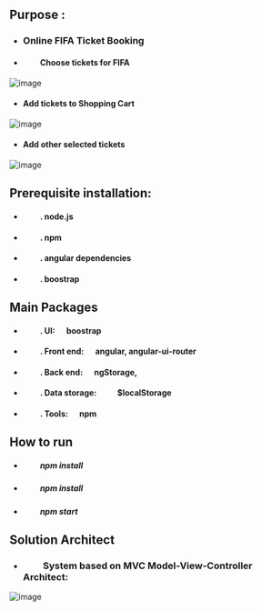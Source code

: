 ## Purpose :     
* ###  Online FIFA Ticket Booking

* #### &nbsp;&nbsp;&nbsp;&nbsp;&nbsp;&nbsp;&nbsp;&nbsp;  Choose tickets for FIFA
![image](https://github.com/githubmave/e-FIFA-Booking/assets/8073738/f20801d6-6c44-4ded-8437-7bf6129aa93b)


* #### Add tickets to Shopping Cart
![image](https://github.com/githubmave/e-FIFA-Booking/assets/8073738/c975ca4b-2828-48c5-9641-cd7477594d6e)

* #### Add other selected tickets
![image](https://github.com/githubmave/e-FIFA-Booking/assets/8073738/f71176cc-1bfd-4533-b490-67a06fba4cbf)





	
## Prerequisite installation:
* #### &nbsp;&nbsp;&nbsp;&nbsp;&nbsp;&nbsp;&nbsp;&nbsp; . node.js                          
* #### &nbsp;&nbsp;&nbsp;&nbsp;&nbsp;&nbsp;&nbsp;&nbsp; . npm
* #### &nbsp;&nbsp;&nbsp;&nbsp;&nbsp;&nbsp;&nbsp;&nbsp; . angular dependencies            
* #### &nbsp;&nbsp;&nbsp;&nbsp;&nbsp;&nbsp;&nbsp;&nbsp; . boostrap  




##  Main Packages
* #### &nbsp;&nbsp;&nbsp;&nbsp;&nbsp;&nbsp;&nbsp;&nbsp; . UI:      &nbsp;&nbsp;&nbsp;&nbsp;   boostrap
* #### &nbsp;&nbsp;&nbsp;&nbsp;&nbsp;&nbsp;&nbsp;&nbsp; . Front end: &nbsp;&nbsp;&nbsp;&nbsp;     angular,  angular-ui-router
* #### &nbsp;&nbsp;&nbsp;&nbsp;&nbsp;&nbsp;&nbsp;&nbsp; . Back end: &nbsp;&nbsp;&nbsp;&nbsp;      ngStorage, 
* #### &nbsp;&nbsp;&nbsp;&nbsp;&nbsp;&nbsp;&nbsp;&nbsp; . Data storage:  &nbsp;&nbsp;&nbsp;&nbsp;  &nbsp;&nbsp;&nbsp;&nbsp;   $localStorage
* #### &nbsp;&nbsp;&nbsp;&nbsp;&nbsp;&nbsp;&nbsp;&nbsp; . Tools: &nbsp;&nbsp;&nbsp;&nbsp;   npm 

## How to run
* ##### &nbsp;&nbsp;&nbsp;&nbsp;&nbsp;&nbsp;&nbsp;&nbsp; npm install
* ##### &nbsp;&nbsp;&nbsp;&nbsp;&nbsp;&nbsp;&nbsp;&nbsp; npm install
* ##### &nbsp;&nbsp;&nbsp;&nbsp;&nbsp;&nbsp;&nbsp;&nbsp; npm start







## Solution Architect
* ### &nbsp;&nbsp;&nbsp;&nbsp;&nbsp;&nbsp;&nbsp;&nbsp;  System based on MVC Model-View-Controller Architect: 


![image](https://github.com/githubmave/e-FIFA-Booking/assets/8073738/02bb17d1-6760-44b5-bbd5-25406b2d3c78)








































